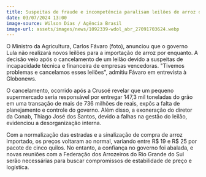 ```yaml
---
title: Suspeitas de fraude e incompetência paralisam leilões de arroz do governo Lula
date: 03/07/2024 13:00
image-source: Wilson Dias / Agência Brasil
image-url: assets/images/news/1092339-wdol_abr_27091703624.webp
---
```


O Ministro da Agricultura, Carlos Fávaro (foto), anunciou que o governo Lula não realizará novos leilões para a importação de arroz por enquanto. A decisão veio após o cancelamento de um leilão devido a suspeitas de incapacidade técnica e financeira de empresas vencedoras. "Tivemos problemas e cancelamos esses leilões", admitiu Fávaro em entrevista à Globonews.

O cancelamento, ocorrido após a Crusoé revelar que um pequeno supermercado seria responsável por entregar 147,3 mil toneladas do grão em uma transação de mais de 736 milhões de reais, expôs a falta de planejamento e controle do governo. Além disso, a exoneração do diretor da Conab, Thiago José dos Santos, devido a falhas na gestão do leilão, evidenciou a desorganização interna.

Com a normalização das estradas e a sinalização de compra de arroz importado, os preços voltaram ao normal, variando entre R$ 19 e R$ 25 por pacote de cinco quilos. No entanto, a confiança no governo foi abalada, e novas reuniões com a Federação dos Arrozeiros do Rio Grande do Sul serão necessárias para buscar compromissos de estabilidade de preço e logística.